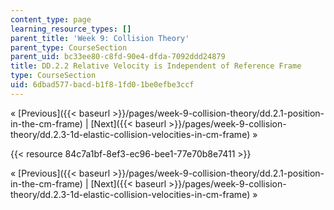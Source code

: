 ```yaml
---
content_type: page
learning_resource_types: []
parent_title: 'Week 9: Collision Theory'
parent_type: CourseSection
parent_uid: bc33ee80-c8fd-90e4-dfda-7092ddd24879
title: DD.2.2 Relative Velocity is Independent of Reference Frame
type: CourseSection
uid: 6dbad577-bacd-b1f8-1fd0-1be0efbe3ccf
---
```


« [Previous]({{< baseurl >}}/pages/week-9-collision-theory/dd.2.1-position-in-the-cm-frame) | [Next]({{< baseurl >}}/pages/week-9-collision-theory/dd.2.3-1d-elastic-collision-velocities-in-cm-frame) »

{{< resource 84c7a1bf-8ef3-ec96-bee1-77e70b8e7411 >}}

« [Previous]({{< baseurl >}}/pages/week-9-collision-theory/dd.2.1-position-in-the-cm-frame) | [Next]({{< baseurl >}}/pages/week-9-collision-theory/dd.2.3-1d-elastic-collision-velocities-in-cm-frame) »